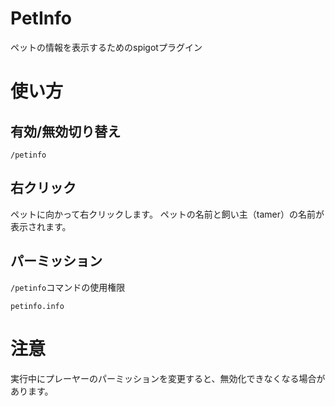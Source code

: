 # PetInfo
ペットの情報を表示するためのspigotプラグイン

# 使い方

## 有効/無効切り替え
```
/petinfo
```

## 右クリック
ペットに向かって右クリックします。
ペットの名前と飼い主（tamer）の名前が表示されます。

## パーミッション
`/petinfo`コマンドの使用権限

```
petinfo.info
```

# 注意
実行中にプレーヤーのパーミッションを変更すると、無効化できなくなる場合があります。
